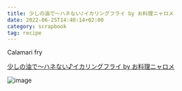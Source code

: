 ```yaml
---
title: 少しの油で〜ハネない♪イカリングフライ by お料理ニャロメ
date: 2022-06-25T14:40:14+02:00
category: scrapbook
tag: recipe
---
```


Calamari fry

[少しの油で〜ハネない♪イカリングフライ by お料理ニャロメ](https://cookpad.com/recipe/7143129)

![image](https://og-image.cookpad.com/recipe/7143129?t=1647566702)